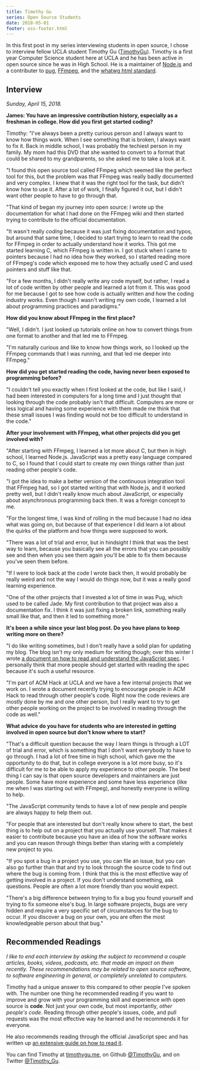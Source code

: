 ```yaml
---
title: Timothy Gu
series: Open Source Students
date: 2018-05-01
footer: oss-footer.html
---
```


In this first post in my series interviewing students in open source,
I chose to interview fellow UCLA student Timothy Gu
([TimothyGu](https://github.com/TimothyGu)).
Timothy is a first year Computer Science student here at UCLA and he has been
active in open source since he was in High School.
He is a maintainer of
[Node.js](https://github.com/nodejs/node)
and a contributer to
[pug](https://github.com/pugjs/pug),
[FFmpeg](https://github.com/FFmpeg/FFmpeg),
and the
[whatwg html standard](https://github.com/whatwg/html).

## Interview

_Sunday, April 15, 2018._

**James: You have an impressive contribution history,
especially as a freshman in college.
How did you first get started coding?**

Timothy: "I've always been a pretty curious person
and I always want to know how things work.
When I see something that is broken, I always want to fix it.
Back in middle school, I was probably the techiest person in my family.
My mom had this DVD that she wanted to convert to a format that could be
shared to my grandparents, so she asked me to take a look at it.

"I found this open source tool called FFmpeg which seemed like the perfect
tool for this,
but the problem was that FFmpeg was really badly documented and very complex.
I knew that it was the right tool for the task, but didn't know how to use it.
After a lot of work, I finally figured it out, but I didn't want other
people to have to go through that.

"That kind of began my journey into open source:
I wrote up the documentation for what I had done on the FFmpeg wiki and
then started trying to contribute to the official documentation.

"It wasn't really _coding_ because it was just fixing documentation and
typos, but around that same time, I decided to start trying to learn to
read the code for FFmpeg in order to actually understand how it works.
This got me started learning C, which FFmpeg is written in.
I got stuck when I came to pointers because I had no idea how they worked,
so I started reading more of FFmpeg's code which exposed me to how they
actually used C and used pointers and stuff like that.

"For a few months, I didn't really write any code myself,
but rather, I read a lot of code written by other people and learned a lot from it.
This was good for me because I got to see how code is actually written and how
the coding industry works.
Even though I wasn't writing my own code,
I learned a lot about programming practices and paradigms."

**How did you know about FFmpeg in the first place?**

"Well, I didn't.
I just looked up tutorials online on how to convert things from one format to
another and that led me to FFmpeg.

"I'm naturally curious and like to know how things work,
so I looked up the FFmpeg commands that I was running,
and that led me deeper into FFmpeg."

**How did you get started reading the code,
having never been exposed to programming before?**

"I couldn't tell you exactly when I first looked at the code, but like I said,
I had been interested in computers for a long time
and I just thought that looking through the code probably isn't that difficult.
Computers are more or less logical and having some experience with them made me
think that these small issues I was finding would not be too difficult to
understand in the code."

**After your involvement with FFmpeg,
what other projects did you get involved with?**

"After starting with FFmpeg, I learned a lot more about C,
but then in high school, I learned Node.js.
JavaScript was a pretty easy language compared to C,
so I found that I could start to create my own things
rather than just reading other people's code.

"I got the idea to make a better version of the continuous integration
tool that FFmpeg had, so I got started writing that with Node.js,
and it worked pretty well,
but I didn't really know much about JavaScript,
or especially about asynchronous programming back then.
It was a foreign concept to me.

"For the longest time, I was kind of rolling in the mud because I had no idea
what was going on,
but because of that experience I did learn a lot about
the quirks of the platform and how things were supposed to work.

"There was a lot of trial and error,
but in hindsight I think that was the best way to learn,
because you basically see all the errors that you can possibly see and then
when you see them again you'll be able to fix them because you've seen them
before.

"If I were to look back at the code I wrote back then,
it would probably be really weird and not the way I would do things now,
but it was a really good learning experience.

"One of the other projects that I invested a lot of time in was Pug,
which used to be called Jade.
My first contribution to that project was also a documentation fix.
I think it was just fixing a broken link,
something really small like that, and then it led to something more."

**It's been a while since your last blog post.
Do you have plans to keep writing more on there?**

"I do like writing sometimes,
but I don't really have a solid plan for updating my blog.
The blog isn't my only medium for writing though;
over this winter I wrote
[a document on how to read and understand the JavaScript spec](https://timothygu.me/es-howto/).
I personally think that more people should get started with reading the spec
because it's such a useful resource.

"I'm part of ACM Hack at UCLA and we have a few internal projects that
we work on.
I wrote a document recently trying to encourage people in ACM Hack to
read through other people's code.
Right now the code reviews are mostly done by me and one other person,
but I really want to try to get other people working on the project
to be involved in reading through the code as well."

**What advice do you have for students who are interested in getting involved
in open source but don't know where to start?**

"That's a difficult question because the way I learn things is through a LOT
of trial and error, which is something that I don't want everybody to have
to go through.
I had a lot of free time in high school, which gave me the opportunity to do
that, but in college everyone is a lot more busy,
so it's difficult for me to be able to apply my experience to other people.
The best thing I can say is that open source developers and maintainers are
just people.
Some have more experience and some have less experience
(like me when I was starting out with FFmpeg),
and honestly everyone is willing to help.

"The JavaScript community tends to have a lot of new people and people are
always happy to help them out.

"For people that are interested but don't really know where to start,
the best thing is to help out on a project that you actually use yourself.
That makes it easier to contribute because you have an idea of how the
software works and you can reason through things better than staring
with a completely new project to you.

"If you spot a bug in a project you use, you can file an issue,
but you can also go further than that and try to look through the source code
to find out where the bug is coming from.
I think that this is the most effective way of getting involved in a project.
If you don't understand something, ask questions.
People are often a lot more friendly than you would expect.

"There's a big difference between trying to fix a bug you found yourself and
trying to fix someone else's bug.
In large software projects, bugs are very hidden and require a very specific
set of circumstances for the bug to occur.
If you discover a bug on your own, you are often the most knowledgeable
person about that bug."

## Recommended Readings

_I like to end each interview by asking the subject to recommend a couple
articles, books, videos, podcasts, etc. that made an impact on them recently.
These recommendations may be related to open source software, to software
engineering in general, or completely unrelated to computers._

Timothy had a unique answer to this compared to other people I've spoken with.
The number one thing he recommended reading if you want to improve and grow
with your programming skill and experience with open source is **code**.
Not just your own code, but most importantly, _other people's code_.
Reading through other people's issues, code, and pull requests was the most
effective way he learned and he recommends it for everyone.

He also recommends reading through the official JavaScript spec
and has written up
[an extensive guide on how to read it](https://timothygu.me/es-howto/).

You can find Timothy at [timothygu.me](https://timothygu.me),
on Github [@TimothyGu](https://github.com/TimothyGu),
and on Twitter [@Timothy_Gu](https://twitter.com/Timothy_Gu).
